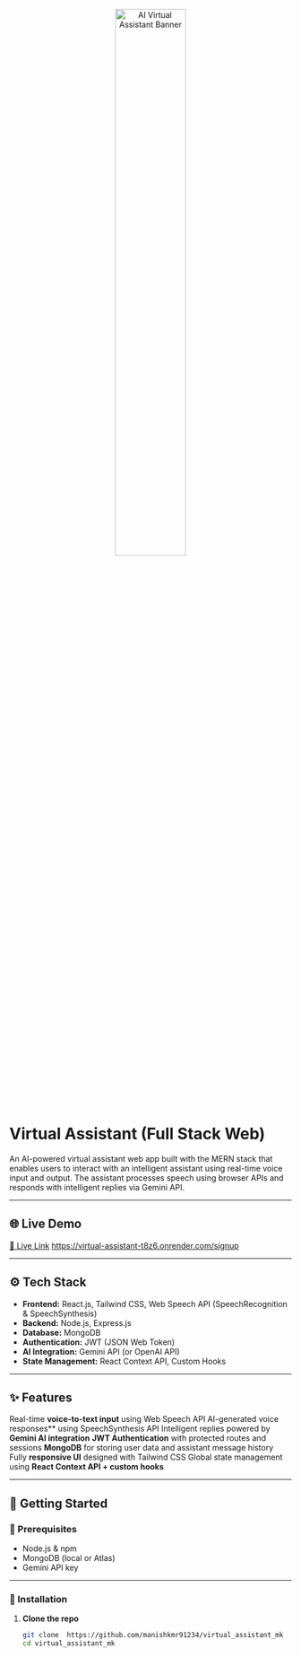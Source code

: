 <p align="center">
  <img src="http://t2.gstatic.com/images?q=tbn:ANd9GcSi57k7Sb50tiC2VpbemIAel7IYtbK0aGNJ6y9SOQ9tYXHgI3YVudcZg188bBqYYL6ataHxqEfd" alt="AI Virtual Assistant Banner" width="50%"  />
</p>

# Virtual Assistant (Full Stack Web)

An AI-powered virtual assistant web app built with the MERN stack that enables users to interact with an intelligent assistant using real-time voice input and output. The assistant processes speech using browser APIs and responds with intelligent replies via Gemini API.

---

## 🌐 Live Demo

[🔗 Live Link](#) https://virtual-assistant-t8z6.onrender.com/signup

---

## ⚙️ Tech Stack

- **Frontend:** React.js, Tailwind CSS, Web Speech API (SpeechRecognition & SpeechSynthesis)
- **Backend:** Node.js, Express.js
- **Database:** MongoDB
- **Authentication:** JWT (JSON Web Token)
- **AI Integration:** Gemini API (or OpenAI API)
- **State Management:** React Context API, Custom Hooks


---

## ✨ Features

 Real-time **voice-to-text input** using Web Speech API
 AI-generated voice responses** using SpeechSynthesis API
 Intelligent replies powered by **Gemini AI integration**
 **JWT Authentication** with protected routes and sessions
 **MongoDB** for storing user data and assistant message history
 Fully **responsive UI** designed with Tailwind CSS
 Global state management using **React Context API + custom hooks**

---

## 🚀 Getting Started

### 🧩 Prerequisites

- Node.js & npm
- MongoDB (local or Atlas)
- Gemini API key

---

### 🔧 Installation

1. **Clone the repo**
   ```bash
   git clone  https://github.com/manishkmr91234/virtual_assistant_mk 
   cd virtual_assistant_mk 
